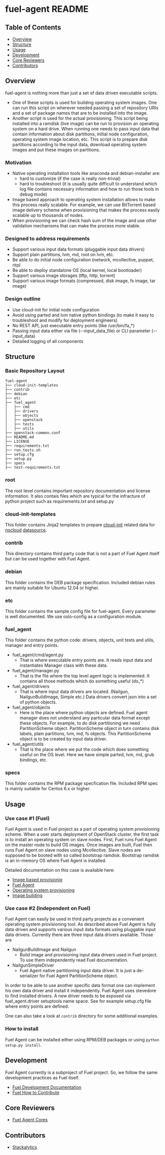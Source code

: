 fuel-agent README
=================

## Table of Contents

- [Overview](#overview)
- [Structure](#structure)
- [Usage](#usage)
- [Development](#development)
- [Core Reviewers](#core-reviewers)
- [Contributors](#contributors)

## Overview

fuel-agent is nothing more than just a set of data driven executable
scripts.
- One of these scripts is used for building operating system images. One can run
this script on wherever needed passing a set of repository URIs and a set of
package names that are to be installed into the image.
- Another script is used for the actual provisioning. This script being installed
into a ramdisk (live image) can be run to provision an operating system on a hard drive.
When running one needs to pass input data that contain information about disk
partitions, initial node configuration, operating system image location, etc.
This script is to prepare disk partitions according to the input data, download
operating system images and put these images on partitions.


### Motivation
- Native operating installation tools like anaconda and debian-installer are:
  * hard to customize (if the case is really non-trivial)
  * hard to troubleshoot (it is usually quite difficult to understand which log file
  contains necessary information and how to run those tools in debug mode)
- Image based approach to operating system installation allows to make this
  process really scalable. For example, we can use BitTorrent based image
  delivery scheme when provisioning that makes the process easily scalable up
  to thousands of nodes.
- When provisioning we can check hash sum of the image and use other validation
  mechanisms that can make the process more stable.


### Designed to address requirements
- Support various input data formats (pluggable input data drivers)
- Support plain partitions, lvm, md, root on lvm, etc.
- Be able to do initial node configuration (network, mcollective, puppet, ntp)
- Be able to deploy standalone OS (local kernel, local bootloader)
- Support various image storages (tftp, http, torrent)
- Support various image formats (compressed, disk image, fs image, tar image)

### Design outline
- Use cloud-init for initial node configuration
- Avoid using parted and lvm native python bindings (to make it easy to
  troubleshoot and modify for deployment engineers)
- No REST API, just executable entry points (like /usr/bin/fa_*)
- Passing input data either via file (--input_data_file) or CLI parameter (--input_data)
- Detailed logging of all components


## Structure

### Basic Repository Layout

```
fuel-agent
├── cloud-init-templates
├── contrib
├── debian
├── etc
├── fuel_agent
│   ├── cmd
│   ├── drivers
│   ├── objects
│   ├── openstack
│   ├── tests
│   ├── utils
├── openstack-common.conf
├── README.md
├── LICENSE
├── requirements.txt
├── run_tests.sh
├── setup.cfg
├── setup.py
├── specs
├── test-requirements.txt
```

### root

The root level contains important repository documentation and license information.
It also contais files which are typical for the infracture of python project such
as requirements.txt and setup.py

### cloud-init-templates

This folder contains Jinja2 templates to prepare [cloud-init](https://cloudinit.readthedocs.org/en/latest/) related data for [nocloud](http://cloudinit.readthedocs.org/en/latest/topics/datasources.html#no-cloud) [datasource](http://cloudinit.readthedocs.org/en/latest/topics/datasources.html#what-is-a-datasource).

### contrib

This directory contains third party code that is not a part of Fuel Agent itself but
can be used together with Fuel Agent.

### debian

This folder contains the DEB package specification.
Included debian rules are mainly suitable for Ubuntu 12.04 or higher.

### etc

This folder contains the sample config file for fuel-agent. Every parameter is well documented.
We use oslo-config as a configuration module.

### fuel_agent

This folder contains the python code: drivers, objects, unit tests and utils, manager and entry points.

- fuel_agent/cmd/agent.py
    * That is where executable entry points are. It reads input data and
      instantiates Manager class with these data.
- fuel_agent/manager.py
    * That is the file where the top level agent logic is implemented.
      It contains all those methods which do something useful (do_*)
- fuel_agent/drivers
    * That is where input data drivers are located.
      (Nailgun, NailgunBuildImage, Simple etc.)
      Data drivers convert json into a set of python objects.
- fuel_agent/objects
    * Here is the place where python objects are defined. Fuel agent manager
      does not understand any particular data format except these objects.
      For example, to do disk partitioning we need PartitionScheme object.
      PartitionScheme object in turn contains disk labels, plain partitions,
      lvm, md, fs objects. This PartitionScheme object is to be created by input
      data driver.
- fuel_agent/utils
    * That is the place where we put the code which does something useful on the OS
      level. Here we have simple parted, lvm, md, grub bindings, etc.

### specs

This folder contains the RPM package specfication file.
Included RPM spec is mainly suitable for Centos 6.x or higher.


## Usage

### Use case #1 (Fuel)

Fuel Agent is used in Fuel project as a part of operating system provisioning scheme.
When a user starts deployment of OpenStack cluster, the first task is to install
an operating system on slave nodes. First, Fuel runs Fuel Agent on the master node
to build OS images. Once images are built, Fuel then runs Fuel Agent on slave nodes
using Mcollective. Slave nodes are supposed to be booted with so called bootstrap ramdisk.
Bootstrap ramdisk is an in-memory OS where Fuel Agent is installed.

Detailed documentation on this case is available here:
* [Image based provisionig](https://docs.mirantis.com/openstack/fuel/fuel-master/reference-architecture.html#image-based-provisioning)
* [Fuel Agent](https://docs.mirantis.com/openstack/fuel/fuel-master/reference-architecture.html#fuel-agent)
* [Operating system provisioning](https://docs.mirantis.com/openstack/fuel/fuel-master/reference-architecture.html#operating-system-provisioning)
* [Image building](https://docs.mirantis.com/openstack/fuel/fuel-master/reference-architecture.html#image-building)

### Use case #2 (Independent on Fuel)

Fuel Agent can easily be used in third party projects as a convenient operating system
provisioning tool. As described above Fuel Agent is fully data driven and supports
various input data formats using pluggable input data drivers. Currently there are three
input data drivers available. Those are

- NailgunBuildImage and Nailgun
  * Build image and provisioning input data drivers used in Fuel project. To use them
  independently read Fuel documentation.
- NailgunSimpleDriver
  * Fuel Agent native partitioning input data driver. It is just a de-serializer for
  Fuel Agent PartitionScheme object.

In order to be able to use another specific data format one can implement his own data
driver and install it independently. Fuel Agent uses stevedore to find installed drivers.
A new driver needs to be exposed via fuel_agent.driver setuptools name space. See for example
setup.cfg file where entry points are defined.

One can also take a look at ```contrib``` directory for some additional examples.


### How to install

Fuel Agent can be installed either using RPM/DEB packages or using ```python setup.py install```.


## Development

Fuel Agent currently is a subproject of Fuel project. So, we follow the same development
practices as Fuel itself.

* [Fuel Development Documentation](https://docs.fuel-infra.org/fuel-dev/)
* [Fuel How to Contribute](https://wiki.openstack.org/wiki/Fuel/How_to_contribute)


## Core Reviewers

* [Fuel Agent Cores](https://review.openstack.org/#/admin/groups/995,members)


## Contributors

* [Stackalytics](http://stackalytics.com/?release=all&project_type=all&module=fuel-agent&metric=commits)
